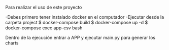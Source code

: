 Para realizar el uso de este proyecto

-Debes primero tener instalado docker en el computador
-Ejecutar desde la carpeta project
$ docker-compose build
$ docker-compose up -d
$ docker-compose exec app-csv bash

Dentro de la ejecución entrar a APP y ejecutar main.py para generar los charts
